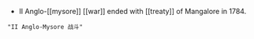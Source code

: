 - II Anglo-[[mysore]] [[war]] ended with [[treaty]] of Mangalore in 1784.

```query
"II Anglo-Mysore 战斗"
```